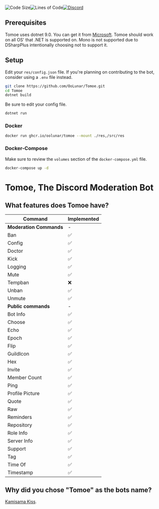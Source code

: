 ![Code Size](https://img.shields.io/github/languages/code-size/OoLunar/Tomoe?style=for-the-badge&logo=appveyor&color=blueviolet&logo=none)![Lines of Code](https://img.shields.io/tokei/lines/github/OoLunar/Tomoe?style=for-the-badge&logo=appveyor&color=blueviolet&label=Total%20Lines%20of%20Code&logo=none)[![Discord](https://img.shields.io/discord/832354798153236510?style=for-the-badge&color=blueviolet&label=Chat%20On%20Discord&logo=discord)](https://discord.gg/5gm3pUt8Fg)

## Prerequisites

Tomoe uses dotnet 9.0. You can get it from [Microsoft](https://dotnet.microsoft.com/download/dotnet/9.0). Tomoe should work on all OS' that .NET is supported on. Mono is not supported due to DSharpPlus intentionally choosing not to support it.

## Setup
Edit your `res/config.json` file. If you're planning on contributing to the bot, consider using a `.env` file instead.

``` bash
git clone https://github.com/OoLunar/Tomoe.git
cd Tomoe
dotnet build
```

Be sure to edit your config file.

``` bash
dotnet run
```

### Docker

``` bash
docker run ghcr.io/oolunar/tomoe --mount ./res,/src/res
```

### Docker-Compose

Make sure to review the `volumes` section of the `docker-compose.yml` file.

``` bash
docker-compose up -d
```

# Tomoe, The Discord Moderation Bot

## What features does Tomoe have?

| Command                 | Implemented  |
|------------------------ |--------------|
| **Moderation Commands** | -            |
| Ban                     | ✅           |
| Config                  | ✅           |
| Doctor                  | ✅           |
| Kick                    | ✅           |
| Logging                 | ✅           |
| Mute                    | ✅           |
| Tempban                 | ❌           |
| Unban                   | ✅           |
| Unmute                  | ✅           |
| **Public commands**     | -            |
| Bot Info                | ✅           |
| Choose                  | ✅           |
| Echo                    | ✅           |
| Epoch                   | ✅           |
| Flip                    | ✅           |
| GuildIcon               | ✅           |
| Hex                     | ✅           |
| Invite                  | ✅           |
| Member Count            | ✅           |
| Ping                    | ✅           |
| Profile Picture         | ✅           |
| Quote                   | ✅           |
| Raw                     | ✅           |
| Reminders               | ✅           |
| Repository              | ✅           |
| Role Info               | ✅           |
| Server Info             | ✅           |
| Support                 | ✅           |
| Tag                     | ✅           |
| Time Of                 | ✅           |
| Timestamp               | ✅           |


## Why did you chose "Tomoe" as the bots name?

[Kamisama Kiss](https://www.funimation.com/shows/kamisama-kiss/).
